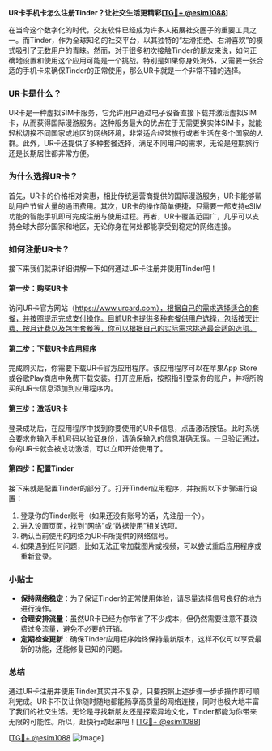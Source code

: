 **UR卡手机卡怎么注册Tinder？让社交生活更精彩[[TG💪+ @esim1088](https://t.me/s/esim1088)]**

在当今这个数字化的时代，交友软件已经成为许多人拓展社交圈子的重要工具之一。而Tinder，作为全球知名的社交平台，以其独特的“左滑拒绝、右滑喜欢”的模式吸引了无数用户的青睐。然而，对于很多初次接触Tinder的朋友来说，如何正确地设置和使用这个应用可能是一个挑战。特别是如果你身处海外，又需要一张合适的手机卡来确保Tinder的正常使用，那么UR卡就是一个非常不错的选择。

### UR卡是什么？

UR卡是一种虚拟SIM卡服务，它允许用户通过电子设备直接下载并激活虚拟SIM卡，从而获得国际漫游服务。这种服务最大的优点在于无需更换实体SIM卡，就能轻松切换不同国家或地区的网络环境，非常适合经常旅行或者生活在多个国家的人群。此外，UR卡还提供了多种套餐选择，满足不同用户的需求，无论是短期旅行还是长期居住都非常方便。

### 为什么选择UR卡？

首先，UR卡的价格相对实惠，相比传统运营商提供的国际漫游服务，UR卡能够帮助用户节省大量的通讯费用。其次，UR卡的操作简单便捷，只需要一部支持eSIM功能的智能手机即可完成注册与使用过程。再者，UR卡覆盖范围广，几乎可以支持全球大部分国家和地区，无论你身在何处都能享受到稳定的网络连接。

### 如何注册UR卡？

接下来我们就来详细讲解一下如何通过UR卡注册并使用Tinder吧！

#### 第一步：购买UR卡

访问UR卡官方网站（https://www.urcard.com），根据自己的需求选择适合的套餐，并按照提示完成支付操作。目前UR卡提供多种套餐供用户选择，包括按天计费、按月计费以及包年套餐等，你可以根据自己的实际需求挑选最合适的选项。

#### 第二步：下载UR卡应用程序

完成购买后，你需要下载UR卡官方应用程序。该应用程序可以在苹果App Store或谷歌Play商店中免费下载安装。打开应用后，按照指引登录你的账户，并将所购买的UR卡信息添加到应用程序内。

#### 第三步：激活UR卡

登录成功后，在应用程序中找到你要使用的UR卡信息，点击激活按钮。此时系统会要求你输入手机号码以验证身份，请确保输入的信息准确无误。一旦验证通过，你的UR卡就会被成功激活，可以立即开始使用了。

#### 第四步：配置Tinder

接下来就是配置Tinder的部分了。打开Tinder应用程序，并按照以下步骤进行设置：

1. 登录你的Tinder账号（如果还没有账号的话，先注册一个）。
2. 进入设置页面，找到“网络”或“数据使用”相关选项。
3. 确认当前使用的网络为UR卡所提供的网络信号。
4. 如果遇到任何问题，比如无法正常加载图片或视频，可以尝试重启应用程序或重新登录。

### 小贴士

- **保持网络稳定**：为了保证Tinder的正常使用体验，请尽量选择信号良好的地方进行操作。
- **合理安排流量**：虽然UR卡已经为你节省了不少成本，但仍然需要注意不要浪费过多流量，避免不必要的开销。
- **定期检查更新**：确保Tinder应用程序始终保持最新版本，这样不仅可以享受最新的功能，还能修复已知的问题。

### 总结

通过UR卡注册并使用Tinder其实并不复杂，只要按照上述步骤一步步操作即可顺利完成。UR卡不仅让你随时随地都能畅享高质量的网络连接，同时也极大地丰富了我们的社交生活。无论是寻找新朋友还是探索异地文化，Tinder都能为你带来无限的可能性。所以，赶快行动起来吧！[[TG💪+ @esim1088](https://t.me/s/esim1088)]

[[TG💪+ @esim1088](https://t.me/s/esim1088) ![Image](https://i.postimg.cc/4NQfJmqS/Snipaste-2025-05-13-00-14-12.png)]